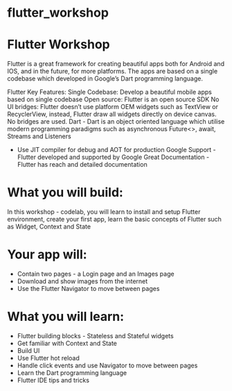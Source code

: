 # flutter_workshop

# Flutter Workshop
Flutter is a great framework for creating beautiful apps both for Android and IOS, and in the future, for more platforms. 
The apps are based on a single codebase which developed in Google’s Dart programming language. 

Flutter Key Features:
Single Codebase: Develop a beautiful mobile apps based on single codebase 
Open source: Flutter is an open source SDK
No UI bridges: Flutter doesn’t use platform OEM widgets such as TextView or RecyclerView, instead, Flutter draw all widgets directly on device canvas. No bridges are used. 
Dart - Dart is an object oriented language which utilise modern programming paradigms such as asynchronous Future<>, await, Streams and Listeners
- Use JIT compiler for debug and AOT for production
Google Support - Flutter developed and supported by Google 
Great Documentation - Flutter has reach and detailed documentation 

# What you will build:
In this workshop - codelab, you will learn to install and setup Flutter environment,  create your first app, learn the basic concepts of Flutter such as Widget, Context and State

# Your app will: 
* Contain two pages - a Login page and an Images page
* Download and show images from the internet
* Use the Flutter Navigator to move between pages

# What you will learn:
* Flutter building blocks - Stateless and Stateful widgets
* Get familiar with Context and State
* Build UI 
* Use Flutter hot reload 
* Handle click events and use Navigator to move between pages
* Learn the Dart programming language
* Flutter IDE tips and tricks
